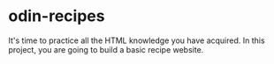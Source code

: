 # odin-recipes

It's time to practice all the HTML knowledge you have acquired. In this project, you are going to build a basic recipe website.
